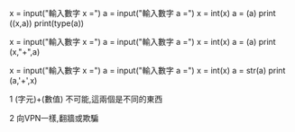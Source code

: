 x = input("輸入數字 x =")
a = input("輸入數字 a =")
x = int(x)
a = (a)
print ((x,a))
print(type(a))

x = input("輸入數字 x =")
a = input("輸入數字 a =")
x = int(x)
a = (a)
print (x,"+",a)

x = input("輸入數字 x =")
a = input("輸入數字 a =")
x = int(x)
a = str(a)
print (a,'+',x)

1 (字元)+(數值) 不可能,這兩個是不同的東西

2 向VPN一樣,翻牆或欺騙
